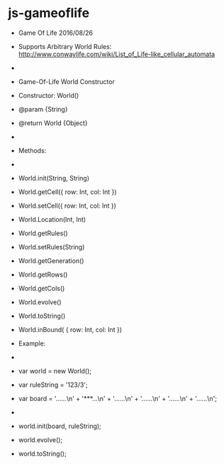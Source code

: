 # js-gameoflife

 * Game Of Life 2016/08/26
 * Supports Arbitrary World Rules: http://www.conwaylife.com/wiki/List_of_Life-like_cellular_automata
 *
 * Game-Of-Life World Constructor 
 * Constructor: World()
 * @param {String} 
 * @return World {Object}
 *
 * Methods:
 *
 * World.init(String, String)
 * World.getCell({ row: Int, col: Int })
 * World.setCell({ row: Int, col: Int })
 * World.Location(Int, Int)
 * World.getRules()
 * World.setRules(String)
 * World.getGeneration()
 * World.getRows()
 * World.getCols()
 * World.evolve()
 * World.toString()
 * World.inBound( { row: Int, col: Int })

 * Example:
 *
 * var world = new World();
 * var ruleString = '123/3';
 * var board =  '......\n' +
                '***...\n' +
                '......\n' +
                '......\n' +
                '......\n' +
                '......\n';
 *
 * world.init(board, ruleString);
 * world.evolve();
 * world.toString();
